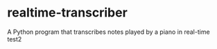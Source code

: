 # realtime-transcriber
A Python program that transcribes notes played by a piano in real-time
test2
